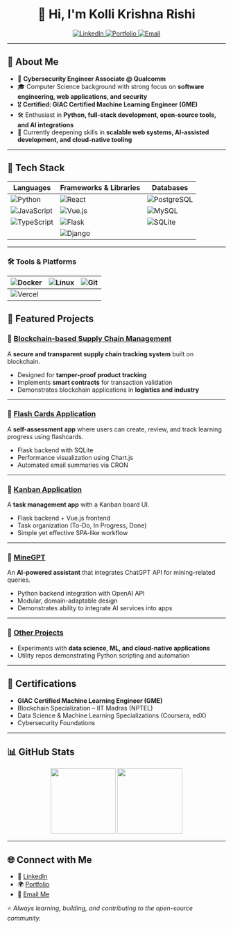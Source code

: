 <h1 align="center">👋 Hi, I'm Kolli Krishna Rishi</h1>

<p align="center">
  <a href="https://www.linkedin.com/in/kkrishnarishi/">
    <img alt="LinkedIn" src="https://img.shields.io/badge/LinkedIn-Profile-blue?style=flat&logo=linkedin">
  </a>
  <a href="https://kolli-krishna-rishi.vercel.app/">
    <img alt="Portfolio" src="https://img.shields.io/badge/Portfolio-Website-orange?style=flat&logo=vercel">
  </a>
  <a href="mailto:k.krishnarishi@icloud.com">
    <img alt="Email" src="https://img.shields.io/badge/Email-Contact-red?style=flat&logo=gmail">
  </a>
</p>

---

## 🚀 About Me  

- 💼 **Cybersecurity Engineer Associate @ Qualcomm**  
- 🎓 Computer Science background with strong focus on **software engineering, web applications, and security**  
- 🎖️ **Certified: GIAC Certified Machine Learning Engineer (GME)**  
- 🛠️ Enthusiast in **Python, full-stack development, open-source tools, and AI integrations**  
- 🌱 Currently deepening skills in **scalable web systems, AI-assisted development, and cloud-native tooling**  

---

## 🧰 Tech Stack  

| **Languages** | **Frameworks & Libraries** | **Databases** |
|---------------|-----------------------------|---------------|
| ![Python](https://img.shields.io/badge/Python-3776AB?style=for-the-badge&logo=python&logoColor=white) | ![React](https://img.shields.io/badge/React-61DAFB?style=for-the-badge&logo=react&logoColor=black) | ![PostgreSQL](https://img.shields.io/badge/PostgreSQL-336791?style=for-the-badge&logo=postgresql&logoColor=white) |
| ![JavaScript](https://img.shields.io/badge/JavaScript-F7DF1E?style=for-the-badge&logo=javascript&logoColor=black) | ![Vue.js](https://img.shields.io/badge/Vue.js-4FC08D?style=for-the-badge&logo=vue.js&logoColor=white) | ![MySQL](https://img.shields.io/badge/MySQL-4479A1?style=for-the-badge&logo=mysql&logoColor=white) |
| ![TypeScript](https://img.shields.io/badge/TypeScript-3178C6?style=for-the-badge&logo=typescript&logoColor=white) | ![Flask](https://img.shields.io/badge/Flask-000000?style=for-the-badge&logo=flask&logoColor=white) | ![SQLite](https://img.shields.io/badge/SQLite-003B57?style=for-the-badge&logo=sqlite&logoColor=white) |
|               | ![Django](https://img.shields.io/badge/Django-092E20?style=for-the-badge&logo=django&logoColor=white) |               |

---

### 🛠️ Tools & Platforms  

| ![Docker](https://img.shields.io/badge/Docker-2496ED?style=for-the-badge&logo=docker&logoColor=white) | ![Linux](https://img.shields.io/badge/Linux-FCC624?style=for-the-badge&logo=linux&logoColor=black) | ![Git](https://img.shields.io/badge/Git-F05032?style=for-the-badge&logo=git&logoColor=white) |
|---|---|---|
| ![Vercel](https://img.shields.io/badge/Vercel-000000?style=for-the-badge&logo=vercel&logoColor=white) |   |   |

## 📂 Featured Projects  

### 🔹 [Blockchain-based Supply Chain Management](https://github.com/KrishnaRishi2208/Blockchain-based-Supply-Chain-Management)  
A **secure and transparent supply chain tracking system** built on blockchain.  
- Designed for **tamper-proof product tracking**  
- Implements **smart contracts** for transaction validation  
- Demonstrates blockchain applications in **logistics and industry**  

---

### 🔹 [Flash Cards Application](https://github.com/KrishnaRishi2208/flash-cards)  
A **self-assessment app** where users can create, review, and track learning progress using flashcards.  
- Flask backend with SQLite  
- Performance visualization using Chart.js  
- Automated email summaries via CRON  

---

### 🔹 [Kanban Application](https://github.com/KrishnaRishi2208/kanban-app)  
A **task management app** with a Kanban board UI.  
- Flask backend + Vue.js frontend  
- Task organization (To-Do, In Progress, Done)  
- Simple yet effective SPA-like workflow  

---

### 🔹 [MineGPT](https://github.com/KrishnaRishi2208/mine-gpt)  
An **AI-powered assistant** that integrates ChatGPT API for mining-related queries.  
- Python backend integration with OpenAI API  
- Modular, domain-adaptable design  
- Demonstrates ability to integrate AI services into apps  

---

### 🔹 [Other Projects](https://github.com/KrishnaRishi2208?tab=repositories)  
- Experiments with **data science, ML, and cloud-native applications**  
- Utility repos demonstrating Python scripting and automation  

---

## 🏅 Certifications  

- **GIAC Certified Machine Learning Engineer (GME)**  
- Blockchain Specialization – IIT Madras (NPTEL)  
- Data Science & Machine Learning Specializations (Coursera, edX)  
- Cybersecurity Foundations  

---

## 📊 GitHub Stats  

<p align="center">
  <img src="https://github-readme-stats.vercel.app/api?username=KrishnaRishi2208&show_icons=true&theme=radical" height="150" />
  <img src="https://github-readme-stats.vercel.app/api/top-langs/?username=KrishnaRishi2208&layout=compact&theme=radical" height="150" />
</p>

---

## 🌐 Connect with Me  

- 💼 [LinkedIn](https://www.linkedin.com/in/kkrishnarishi/)  
- 🌍 [Portfolio](https://kolli-krishna-rishi.vercel.app/)  
- 📧 [Email Me](mailto:k.krishnarishi@icloud.com)  

⭐ *Always learning, building, and contributing to the open-source community.*  
